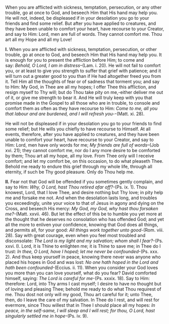 
When you are afflicted with sickness, temptation, persecution, or any other trouble, go at once to God, and beseech Him that His hand may help you. He will not, indeed, be displeased if in your desolation you go to your friends and find some relief. But after you have applied to creatures, and they have been unable to comfort your heart, have recourse to your Creator, and say to Him: Lord, men are full of words. They cannot comfort me. Thou art all my Hope and all my Love!

**I\.** When you are afflicted with sickness, temptation, persecution, or other trouble, go at once to God, and beseech Him that His hand may help you. It is enough for you to present the affliction before Him; to come and say: _Behold, O Lord, I am in distress_–(Lam. i. 20). He will not fail to comfort you, or at least to give you strength to suffer that grief with patience; and it will turn out a greater good to you than if He had altogether freed you from it. Tell Him all the thoughts of fear or of sadness that torment you; and say to Him: My God, in Thee are all my hopes; I offer Thee this affliction, and resign myself to Thy will; but do Thou take pity on me,-either deliver me out of it, or give me strength to bear it. And He will truly keep with you that promise made in the Gospel to all those who are in trouble, to console and comfort them as often as they have recourse to Him: _Come to me, all you that labour and are burdened, and I will refresh you-_-(Matt. xi. 28).

He will not be displeased if in your desolation you go to your friends to find some relief; but He wills you chiefly to have recourse to Himself. At all events, therefore, after you have applied to creatures, and they have been unable to comfort your heart, have recourse to your Creator, and say to Him: Lord, men have only words for me; _My friends are full of words_–(Job xvi. 21); they cannot comfort me, nor do I any more desire to be comforted by them; Thou art all my hope, all my love. From Thee only will I receive comfort; and let my comfort be, on this occasion, to do what pleaseth Thee. Behold me ready to endure this grief through my whole life, through all eternity, if such be Thy good pleasure. Only do Thou help me.

**II\.** Fear not that God will be offended if you sometimes gently complain, and say to Him: _Why, O Lord, hast Thou retired afar off?_-(Ps. ix. 1). Thou knowest, Lord, that I love Thee, and desire nothing but Thy love; in pity help me and forsake me not. And when the desolation lasts long, and troubles you exceedingly, unite your voice to that of Jesus in agony and dying on the Cross, and beseech His mercy: _My God, my God, why hast thou forsaken me?_-(Matt. xxvii. 46). But let the effect of this be to humble you yet more at the thought that he deserves no consolation who has offended God; and yet all the more to enliven your confidence, knowing that God does all things, and permits all, for your good: _All things work together unto good-_(Rom. viii. 28). Say with great courage, even when you feel most troubled and disconsolate: _The Lord is my light and my salvation; whom shall I fear?_-(Ps. xxvi. I). Lord, it is Thine to enlighten me; it is Thine to save me; in Thee do I trust: _In thee, O Lord, have I hoped; let me never be confounded_-(Ps. xxx. 2). And thus keep yourself in peace, knowing there never was anyone who placed his hopes in God and was lost: _No one hath hoped in the Lord and hath been confounded_-(Eccius. ii. 11). When you consider your God loves you more than you can love yourself, what do you fear? David comforted himself, saying: _The Lord is careful for me_-(Ps. xxxix. 18). Say to Him: therefore: Lord, into Thy arms I cast myself; I desire to have no thought but of loving and pleasing Thee; behold me ready to do what Thou requirest of me. Thou dost not only will my good, Thou art careful for it; unto Thee, then, do I leave the care of my salvation. In Thee do I rest, and will rest for evermore, since Thou willest that in Thee I should place all my hopes: _In peace, in the self-same, I will sleep and I will rest; for thou, O Lord, hast singularly settled me in hope_-(Ps. iv. 9).

